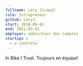 ```yaml
---
fullname: Léry Jicquel
role: Intrapreneur
github: LeryJ
start: 2018-09-01
end: 2021-03-01
employer: admin/Cour des comptes
startups :
  - e-controle
---
```

In Bike I Trust.
Toujours en équipe!
